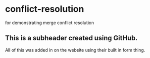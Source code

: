 # conflict-resolution
for demonstrating merge conflict resolution

## This is a subheader created using GitHub.

All of this was added in on the website using their built in form thing.
